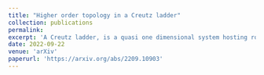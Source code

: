 ```yaml
---
title: "Higher order topology in a Creutz ladder"
collection: publications
permalink: 
excerpt: 'A Creutz ladder, is a quasi one dimensional system hosting robust topological phases with localized edge modes protected by different symmetries such as inversion, chiral and particle-hole symmetries. Non-trivial topology is observed in a large region of the parameter space defined by the horizontal, diagonal and vertical hopping ampitudes and a transverse magnetic flux that threads through the ladder. In this work, we investigate higher order topology in a two dimensional extrapolated version of the Creutz ladder. To explore the topological phases, we consider two different configurations, namely a torus (periodic boundary) and a ribbon (open boundary) to look for hints of gap closing phase transitions. We also associate suitable topological invariants to characterize the non-trivial sectors. Further, we find that the resultant phase diagram hosts two different topological phases, one where the higher order topological excitations are realized in the form of robust corner modes, along with (usual) first order excitations demonstrated via the presence of edge modes in a finite lattice, for the other.'
date: 2022-09-22
venue: 'arXiv'
paperurl: 'https://arxiv.org/abs/2209.10903'
---
```

